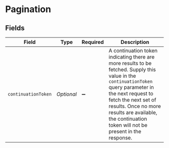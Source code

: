 # Pagination


## Fields

| Field                                                                                                                                                                                                                                                                                    | Type                                                                                                                                                                                                                                                                                     | Required                                                                                                                                                                                                                                                                                 | Description                                                                                                                                                                                                                                                                              |
| ---------------------------------------------------------------------------------------------------------------------------------------------------------------------------------------------------------------------------------------------------------------------------------------- | ---------------------------------------------------------------------------------------------------------------------------------------------------------------------------------------------------------------------------------------------------------------------------------------- | ---------------------------------------------------------------------------------------------------------------------------------------------------------------------------------------------------------------------------------------------------------------------------------------- | ---------------------------------------------------------------------------------------------------------------------------------------------------------------------------------------------------------------------------------------------------------------------------------------- |
| `continuationToken`                                                                                                                                                                                                                                                                      | *Optional<String>*                                                                                                                                                                                                                                                                       | :heavy_minus_sign:                                                                                                                                                                                                                                                                       | A continuation token indicating there are more results to be fetched. Supply this value in the `continuationToken` query parameter in the next request to fetch the next set of results. Once no more results are available, the continuation token will not be present in the response. |